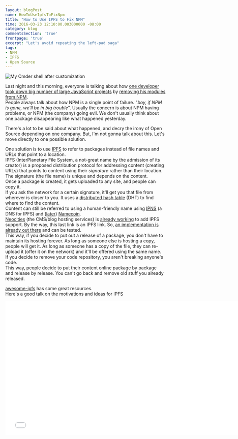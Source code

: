 ```yaml
---
layout: blogPost
name: HowToUseIpfsToFixNpm
title: "How to Use IPFS to Fix NPM"
time: 2016-03-23 12:10:00.003000000 -08:00
category: blog
commentsSection: 'true'
frontpage: 'true'
excerpt: "Let's avoid repeating the left-pad saga"
tags: 
- NPM
- IPFS
- Open Source
---
```


<img class="imageInCenter" title="My Cmder shell after customization" src="{{ site.imgFolder_blog }}{{ page.name }}/ipfs-npm.png">

Last night and this morning, everyone is talking about how [one developer took down big number of large JavaScript projects](http://www.theregister.co.uk/2016/03/23/npm_left_pad_chaos/) by [removing his modules from NPM](https://medium.com/@azerbike/i-ve-just-liberated-my-modules-9045c06be67c#.z1pjotygm).  
People always talk about how NPM is a single point of failure. "*boy, if NPM is gone, we'll be in big trouble*". Usually the concern is about NPM having problems, or NPM (the company) going evil. We don't usually think about one package disappearing like what happened yesterday.  
  
There's a lot to be said about what happened, and decry the irony of Open Source depending on one company. But, I'm not gonna talk about this. Let's move directly to one possible solution.  
  
One solution is to use [IPFS](http://ipfs.io/) to refer to packages instead of file names and URLs that point to a location.  
IPFS (InterPlanetary File System, a not-great name by the admission of its creator) is a proposed distribution protocol for addressing content (creating URLs) that points to content using their *signature* rather than their location. The signature (the file name) is unique and depends on the content.  
Once a package is created, it gets uploaded to any site, and people can copy it.  
If you ask the network for a certain signature, it'll get you that file from wherever is closer to you. It uses a [distributed hash table](https://en.wikipedia.org/wiki/Distributed_hash_table) (DHT) to find where to find the content.  
Content can still be referred to using a human-friendly name using [IPNS](https://github.com/ipfs/examples/tree/master/examples/ipns) (a DNS for IPFS) and ([later](https://github.com/ipfs/notes/issues/41)) [Namecoin](http://namecoin.info/).  
[Neocities](https://neocities.org/) (the CMS/blog hosting services) is [already working](https://ipfs.io/ipfs/QmNhFJjGcMPqpuYfxL62VVB9528NXqDNMFXiqN5bgFYiZ1/its-time-for-the-permanent-web.html) to add IPFS support. By the way, this last link is an IPFS link. So, [an implementation is already out there](https://github.com/ipfs/go-ipfs) and can be tested.  
This way, if you decide to put out a release of a package, you don't have to maintain its hosting forever. As long as someone else is hosting a copy, people will get it. As long as someone has a copy of the file, they can re-upload it (offer it on the network) and it'll be offered using the same name.  
If you decide to remove your code repository, you aren't breaking anyone's code.  
This way, people decide to put their content online package by package and release by release. You can't go back and remove old stuff you already released.   

[awesome-ipfs](https://github.com/ipfs/awesome-ipfs) has some great resources.   
Here's a good talk on the motivations and ideas for IPFS  

<iframe width="750" height="422" src="//www.youtube.com/embed/HUVmypx9HGI" frameborder="0" allowfullscreen></iframe>
